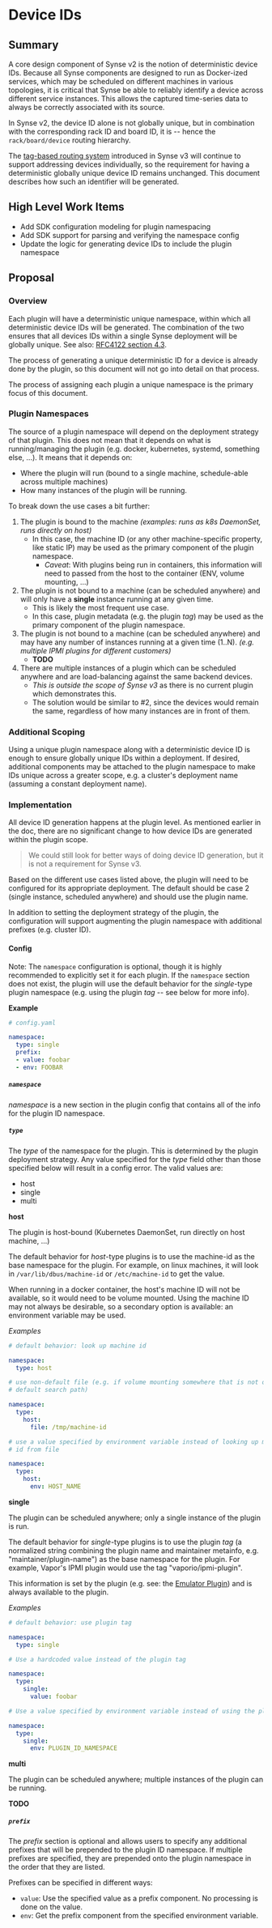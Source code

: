 # Device IDs
## Summary
A core design component of Synse v2 is the notion of deterministic device IDs. Because all
Synse components are designed to run as Docker-ized services, which may be scheduled on different
machines in various topologies, it is critical that Synse be able to reliably identify a device
across different service instances. This allows the captured time-series data to always be
correctly associated with its source. 

In Synse v2, the device ID alone is not globally unique, but in combination with the corresponding
rack ID and board ID, it is -- hence the `rack/board/device` routing hierarchy.

The [tag-based routing system](tags.md) introduced in Synse v3 will continue to support addressing
devices individually, so the requirement for having a deterministic globally unique device ID
remains unchanged. This document describes how such an identifier will be generated.

## High Level Work Items
- Add SDK configuration modeling for plugin namespacing
- Add SDK support for parsing and verifying the namespace config
- Update the logic for generating device IDs to include the plugin namespace

## Proposal
### Overview
Each plugin will have a deterministic unique namespace, within which all deterministic device IDs
will be generated. The combination of the two ensures that all devices IDs within a single Synse
deployment will be globally unique. See also: [RFC4122 section 4.3](https://tools.ietf.org/html/rfc4122#section-4.3).

The process of generating a unique deterministic ID for a device is already done by the plugin,
so this document will not go into detail on that process.

The process of assigning each plugin a unique namespace is the primary focus of this document.

### Plugin Namespaces
The source of a plugin namespace will depend on the deployment strategy of that plugin. This does
not mean that it depends on what is running/managing the plugin (e.g. docker, kubernetes, systemd,
something else, ...). It means that it depends on:
- Where the plugin will run (bound to a single machine, schedule-able across multiple machines)
- How many instances of the plugin will be running.

To break down the use cases a bit further:

1. The plugin is bound to the machine *(examples: runs as k8s DaemonSet, runs directly on host)*
   - In this case, the machine ID (or any other machine-specific property, like
     static IP) may be used as the primary component of the plugin namespace.
     - *Caveat*: With plugins being run in containers, this information will need to passed
       from the host to the container (ENV, volume mounting, ...)
2. The plugin is not bound to a machine (can be scheduled anywhere) and will only have a **single**
instance running at any given time.
   - This is likely the most frequent use case.
   - In this case, plugin metadata (e.g. the plugin *tag*) may be used as the primary component of
     the plugin namespace.
3. The plugin is not bound to a machine (can be scheduled anywhere) and may have any number
of instances running at a given time (1..N). *(e.g. multiple IPMI plugins for different customers)*
   - **TODO**
4. There are multiple instances of a plugin which can be scheduled anywhere and are load-balancing
against the same backend devices.
   - *This is outside the scope of Synse v3* as there is no current plugin which demonstrates this.
   - The solution would be similar to #2, since the devices would remain the same, regardless of
     how many instances are in front of them.

### Additional Scoping
Using a unique plugin namespace along with a deterministic device ID is enough to
ensure globally unique IDs within a deployment. If desired, additional components may be attached
to the plugin namespace to make IDs unique across a greater scope, e.g. a cluster's deployment
name (assuming a constant deployment name).

### Implementation
All device ID generation happens at the plugin level. As mentioned earlier in the doc,
there are no significant change to how device IDs are generated within the plugin scope.

> We could still look for better ways of doing device ID generation, but it is not a requirement
> for Synse v3.

Based on the different use cases listed above, the plugin will need to be configured for its
appropriate deployment. The default should be case 2 (single instance, scheduled anywhere) and
should use the plugin name.

In addition to setting the deployment strategy of the plugin, the configuration will support
augmenting the plugin namespace with additional prefixes (e.g. cluster ID).

#### Config
Note: The `namespace` configuration is optional, though it is highly recommended to explicitly
set it for each plugin. If the `namespace` section does not exist, the plugin will use the default
behavior for the *single*-type plugin namespace (e.g. using the plugin *tag* -- see below for more info).

**Example**
```yaml
# config.yaml

namespace:
  type: single
  prefix:
  - value: foobar
  - env: FOOBAR
```

##### `namespace`
*namespace* is a new section in the plugin config that contains all of the info for
the plugin ID namespace.

##### `type`
The *type* of the namespace for the plugin. This is determined by the plugin deployment
strategy. Any value specified for the *type* field other than those specified
below will result in a config error. The valid values are:

- host
- single
- multi

**host**

The plugin is host-bound (Kubernetes DaemonSet, run directly on host machine, ...)

The default behavior for *host*-type plugins is to use the machine-id as the base namespace
for the plugin. For example, on linux machines, it will look in `/var/lib/dbus/machine-id`
or `/etc/machine-id` to get the value.

When running in a docker container, the host's machine ID will not be available, so it would
need to be volume mounted. Using the machine ID may not always be desirable, so a secondary option
is available: an environment variable may be used. 

*Examples*

```yaml
# default behavior: look up machine id

namespace:
  type: host
``` 

```yaml
# use non-default file (e.g. if volume mounting somewhere that is not on the
# default search path)

namespace:
  type:
    host:
      file: /tmp/machine-id
```

```yaml
# use a value specified by environment variable instead of looking up machine
# id from file

namespace:
  type:
    host:
      env: HOST_NAME
```


**single**

The plugin can be scheduled anywhere; only a single instance of the plugin is run.

The default behavior for *single*-type plugins is to use the plugin *tag* (a normalized string
combining the plugin name and maintainer metainfo, e.g. "maintainer/plugin-name") as the
base namespace for the plugin. For example, Vapor's IPMI plugin would use the tag "vaporio/ipmi-plugin".

This information is set by the plugin (e.g. see: the [Emulator Plugin](https://github.com/vapor-ware/synse-emulator-plugin/blob/8abac25404d5c341f55441b418f9fc88a8e6fdcc/main.go#L10-L24))
and is always available to the plugin.

*Examples*

```yaml
# default behavior: use plugin tag

namespace:
  type: single
```

```yaml
# Use a hardcoded value instead of the plugin tag

namespace:
  type:
    single:
      value: foobar
```

```yaml
# Use a value specified by environment variable instead of using the plugin tag

namespace:
  type:
    single:
      env: PLUGIN_ID_NAMESPACE
```

**multi**

The plugin can be scheduled anywhere; multiple instances of the plugin can be running.

**TODO**


##### `prefix`
The *prefix* section is optional and allows users to specify any additional prefixes that will
be prepended to the plugin ID namespace. If multiple prefixes are specified, they are prepended
onto the plugin namespace in the order that they are listed.

Prefixes can be specified in different ways:

- `value`: Use the specified value as a prefix component. No processing is done on the value.
- `env`: Get the prefix component from the specified environment variable.
